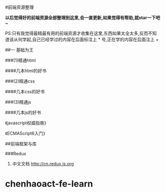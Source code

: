 #前端资源整理

**以后觉得好的前端资源全部整理到这里,会一直更新,如果觉得有帮助,就star一下吧~**

PS:只有我觉得最精最有用的前端资源才收集在这里,东西如果太全太多,反而不知道该从何学起,自己已经学过的内容在后面标注上 * 号,正在学的内容在后面注上 +

##一 基础为王

###(1)精通html

####几本html的好书



###(2)精通css

####几本css的好书


###(3)精通js

####几本js的好书

《javascript权威指南》

《ECMAScript6入门》


##前端框架与库

###Redux

1. 中文文档
http://cn.redux.js.org

 



# chenhaoact-fe-learn
